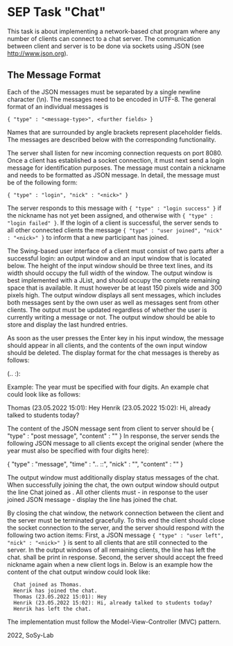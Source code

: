 # SEP Task "Chat"

This task is about implementing a network-based chat program where any number of clients can connect to a chat server. The communication between client and server is to be done via sockets using JSON (see http://www.json.org).

## The Message Format
Each of the JSON messages must be separated by a single newline character (\n). The messages need to be encoded in UTF-8. The general format of an individual messages is

```
{ "type" : "<message-type>", <further fields> }
```

Names that are surrounded by angle brackets represent placeholder fields. The messages are described below with the corresponding functionality.

The server shall listen for new incoming connection requests on port 8080. Once a client has established a socket connection, it must next send a login message for identification purposes. The message must contain a nickname and needs to be formatted as JSON message. In detail, the message must be of the following form:

```
{ "type" : "login", "nick" : "<nick>" }
```

The server responds to this message with `{ "type" : "login success" }` if the nickname has not yet been assigned, and otherwise with `{ "type" : "login failed" }`. If the login of a client is successful, the server sends to all other connected clients the message `{ "type" : "user joined", "nick" : "<nick>" }` to inform that a new participant has joined.

The Swing-based user interface of a client must consist of two parts after a successful login: an output window and an input window that is located below. The height of the input window should be three text lines, and its width should occupy the full width of the window. The output window is best implemented with a JList, and should occupy the complete remaining space that is available. It must however be at least 150 pixels wide and 300 pixels high. The output window displays all sent messages, which includes both messages sent by the own user as well as messages sent from other clients. The output must be updated regardless of whether the user is currently writing a message or not. The output window should be able to store and display the last hundred entries.

As soon as the user presses the Enter key in his input window, the message should appear in all clients, and the contents of the own input window should be deleted. The display format for the chat messages is thereby as follows:

<nick> (<day>.<month>.<year> <hour>:<minute>): <message content>

 

Example: The year must be specified with four digits. An example chat could look like as follows:

  Thomas (23.05.2022 15:01): Hey
  Henrik (23.05.2022 15:02): Hi, already talked to students today?
    
The content of the JSON message sent from client to server should be { "type" : "post message", "content" : "<message content>" } In response, the server sends the following JSON message to all clients except the original sender (where the year must also be specified with four digits here):


  { "type" : "message",
    "time" : "<day>.<month>.<year> <hour>:<minute>:<second>",
    "nick" : "<sender>",
    "content" : "<message content>"
  }
    
The output window must additionally display status messages of the chat. When successfully joining the chat, the own output window should output the line Chat joined as <nick>. All other clients must - in response to the user joined JSON message - display the line <nick> has joined the chat.

By closing the chat window, the network connection between the client and the server must be terminated gracefully. To this end the client should close the socket connection to the server, and the server should respond with the following two action items: First, a JSON message `{ "type" : "user left", "nick" : "<nick>" }` is sent to all clients that are still connected to the server. In the output windows of all remaining clients, the line <nick> has left the chat. shall be print in response. Second, the server should accept the freed nickname again when a new client logs in. Below is an example how the content of the chat output window could look like:

```
  Chat joined as Thomas.
  Henrik has joined the chat.
  Thomas (23.05.2022 15:01): Hey
  Henrik (23.05.2022 15:02): Hi, already talked to students today?
  Henrik has left the chat.
  ```

The implementation must follow the Model-View-Controller (MVC) pattern.

2022, SoSy-Lab
